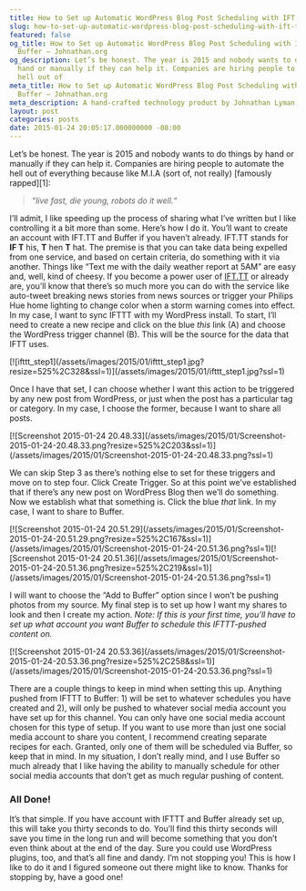 ```yaml
---
title: How to Set up Automatic WordPress Blog Post Scheduling with IFT.TT, and Buffer
slug: how-to-set-up-automatic-wordpress-blog-post-scheduling-with-ift-tt-and-buffer
featured: false
og_title: How to Set up Automatic WordPress Blog Post Scheduling with IFT.TT, and
  Buffer – Johnathan.org
og_description: Let’s be honest. The year is 2015 and nobody wants to do things by
  hand or manually if they can help it. Companies are hiring people to automate the
  hell out of
meta_title: How to Set up Automatic WordPress Blog Post Scheduling with IFT.TT, and
  Buffer – Johnathan.org
meta_description: A hand-crafted technology product by Johnathan Lyman
layout: post
categories: posts
date: 2015-01-24 20:05:17.000000000 -08:00
---
```


Let’s be honest. The year is 2015 and nobody wants to do things by hand or manually if they can help it. Companies are hiring people to automate the hell out of everything because like M.I.A (sort of, not really) [famously rapped][1]:

> “_live fast, die young, robots do it well._“

I’ll admit, I like speeding up the process of sharing what I’ve written but I like controlling it a bit more than some. Here’s how I do it. You’ll want to create an account with IFT.TT and Buffer if you haven’t already. IFT.TT stands for **IF T** his, **T** hen **T** hat. The premise is that you can take data being expelled from one service, and based on certain criteria, do something with it via another. Things like “Text me with the daily weather report at 5AM” are easy and, well, kind of cheesy. If you become a power user of [IFT.TT](http://IFT.TT) or already are, you’ll know that there’s so much more you can do with the service like auto-tweet breaking news stories from news sources or trigger your Philips Hue home lighting to change color when a storm warning comes into effect. In my case, I want to sync IFTTT with my WordPress install. To start, I’ll need to create a new recipe and click on the blue _this_ link (A) and choose the WordPress trigger channel (B). This will be the source for the data that IFTT uses.

<!--kg-card-begin: html-->[![ifttt_step1](/assets/images/2015/01/ifttt_step1.jpg?resize=525%2C328&ssl=1)](/assets/images/2015/01/ifttt_step1.jpg?ssl=1)<!--kg-card-end: html-->

Once I have that set, I can choose whether I want this action to be triggered by any new post from WordPress, or just when the post has a particular tag or category. In my case, I choose the former, because I want to share all posts.

<!--kg-card-begin: html-->[![Screenshot 2015-01-24 20.48.33](/assets/images/2015/01/Screenshot-2015-01-24-20.48.33.png?resize=525%2C203&ssl=1)](/assets/images/2015/01/Screenshot-2015-01-24-20.48.33.png?ssl=1)<!--kg-card-end: html-->

We can skip Step 3 as there’s nothing else to set for these triggers and move on to step four. Click Create Trigger. So at this point we’ve established that if there’s any new post on WordPress Blog then we’ll do something. Now we establish what that something is. Click the blue _that_ link. In my case, I want to share to Buffer.

<!--kg-card-begin: html-->[![Screenshot 2015-01-24 20.51.29](/assets/images/2015/01/Screenshot-2015-01-24-20.51.29.png?resize=525%2C167&ssl=1)](/assets/images/2015/01/Screenshot-2015-01-24-20.51.36.png?ssl=1)<!--kg-card-end: html--><!--kg-card-begin: html-->[![Screenshot 2015-01-24 20.51.36](/assets/images/2015/01/Screenshot-2015-01-24-20.51.36.png?resize=525%2C219&ssl=1)](/assets/images/2015/01/Screenshot-2015-01-24-20.51.36.png?ssl=1)<!--kg-card-end: html-->

I will want to choose the “Add to Buffer” option since I won’t be pushing photos from my source. My final step is to set up how I want my shares to look and then I create my action. _Note: If this is your first time, you’ll have to set up what account you want Buffer to schedule this IFTTT-pushed content on._

<!--kg-card-begin: html-->[![Screenshot 2015-01-24 20.53.36](/assets/images/2015/01/Screenshot-2015-01-24-20.53.36.png?resize=525%2C258&ssl=1)](/assets/images/2015/01/Screenshot-2015-01-24-20.53.36.png?ssl=1)<!--kg-card-end: html-->

There are a couple things to keep in mind when setting this up. Anything pushed from IFTTT to Buffer: 1) will be set to whatever schedules you have created and 2), will only be pushed to whatever social media account you have set up for this channel. You can only have one social media account chosen for this type of setup. If you want to use more than just one social media account to share you content, I recommend creating separate recipes for each. Granted, only one of them will be scheduled via Buffer, so keep that in mind. In my situation, I don’t really mind, and I use Buffer so much already that I like having the ability to manually schedule for other social media accounts that don’t get as much regular pushing of content.

### All Done!

It’s that simple. If you have account with IFTTT and Buffer already set up, this will take you thirty seconds to do. You’ll find this thirty seconds will save you time in the long run and will become something that you don’t even think about at the end of the day. Sure you could use WordPress plugins, too, and that’s all fine and dandy. I’m not stopping you! This is how I like to do it and I figured someone out there might like to know. Thanks for stopping by, have a good one!

